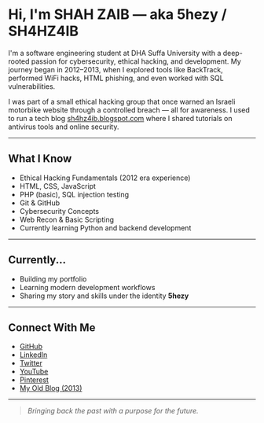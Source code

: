 # Hi, I'm SHAH ZAIB — aka 5hezy / SH4HZ4IB

I'm a software engineering student at DHA Suffa University with a deep-rooted passion for cybersecurity, ethical hacking, and development. My journey began in 2012–2013, when I explored tools like BackTrack, performed WiFi hacks, HTML phishing, and even worked with SQL vulnerabilities.

I was part of a small ethical hacking group that once warned an Israeli motorbike website through a controlled breach — all for awareness. I used to run a tech blog [sh4hz4ib.blogspot.com](https://sh4hz4ib.blogspot.com) where I shared tutorials on antivirus tools and online security.

---

## What I Know
- Ethical Hacking Fundamentals (2012 era experience)
- HTML, CSS, JavaScript
- PHP (basic), SQL injection testing
- Git & GitHub
- Cybersecurity Concepts
- Web Recon & Basic Scripting
- Currently learning Python and backend development

---

## Currently...
- Building my portfolio
- Learning modern development workflows
- Sharing my story and skills under the identity **5hezy**

---

## Connect With Me
- [GitHub](https://github.com/5hezy)
- [LinkedIn](https://linkedin.com/in/5hezy)
- [Twitter](https://twitter.com/5hezy)
- [YouTube](https://youtube.com/@sh4hz4ib)
- [Pinterest](https://pinterest.com/5hezy)
- [My Old Blog (2013)](https://sh4hz4ib.blogspot.com)

---

> *Bringing back the past with a purpose for the future.*
